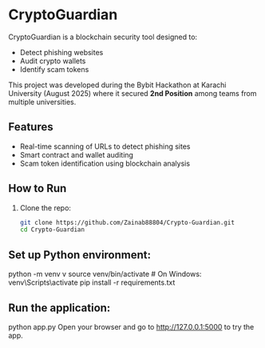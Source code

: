 # CryptoGuardian

CryptoGuardian is a blockchain security tool designed to:
- Detect phishing websites
- Audit crypto wallets
- Identify scam tokens

This project was developed during the Bybit Hackathon at Karachi University (August 2025) where it secured **2nd Position** among teams from multiple universities.

## Features
- Real-time scanning of URLs to detect phishing sites
- Smart contract and wallet auditing
- Scam token identification using blockchain analysis


## How to Run

1. Clone the repo:
   ```bash
   git clone https://github.com/Zainab88804/Crypto-Guardian.git
   cd Crypto-Guardian


## Set up Python environment:
python -m venv v
source venv/bin/activate  # On Windows: venv\Scripts\activate
pip install -r requirements.txt


## Run the application:
python app.py
Open your browser and go to http://127.0.0.1:5000 to try the app.
